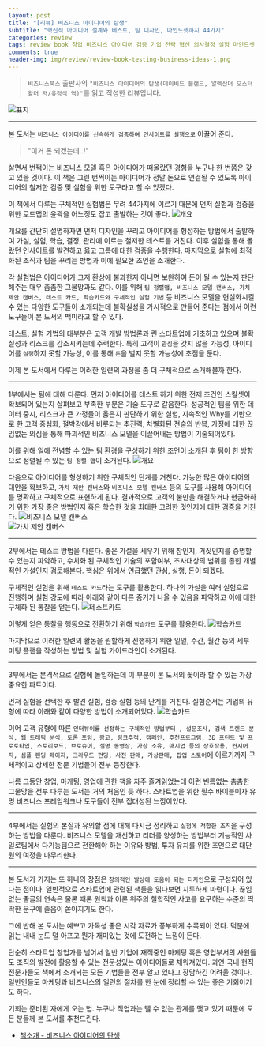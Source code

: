 ```yaml
---  
layout: post  
title: "[리뷰] 비즈니스 아이디어의 탄생"  
subtitle: "혁신적 아이디어 설계와 테스트, 팀 디자인, 마인드셋까지 44가지"  
categories: review  
tags: review book 창업 비즈니스 아이디어 검증 기업 전략 혁신 의사결정 실험 마인드셋 디자인
comments: true  
header-img: img/review/review-book-testing-business-ideas-1.png
---  
```

  
> `비즈니스북스` 출판사의 `"비즈니스 아이디어의 탄생(데이비드 블랜드, 알렉산더 오스터왈더 저/유정식 역)"`를 읽고 작성한 리뷰입니다.  

![표지](https://telegeam.github.io/assets/img/review/review-book-testing-business-ideas-1.png)  

---

본 도서는 `비즈니스 아이디어를 신속하게 검증하여 인사이트를 실행으로` 이끌어 준다.

> "이거 돈 되겠는데..!"

살면서 번쩍이는 비즈니스 모델 혹은 아이디어가 떠올랐던 경험을 누구나 한 번쯤은 갖고 있을 것이다. 이 책은 그런 번쩍이는 아이디어가 정말 돈으로 연결될 수 있도록 아이디어의 철저한 검증 및 실험을 위한 도구라고 할 수 있겠다.

이 책에서 다루는 구체적인 실험법은 무려 44가지에 이르기 때문에 먼저 실험과 검증을 위한 로드맵의 윤곽을 어느정도 잡고 출발하는 것이 좋다.
![개요](https://telegeam.github.io/assets/img/review/review-book-testing-business-ideas-2.png)  

개요를 간단히 설명하자면 먼저 디자인을 꾸리고 아이디어를 형성하는 방법에서 출발하여 가설, 실험, 학습, 결정, 관리에 이르는 철저한 테스트를 거친다. 이후 실험을 통해 몰랐던 인사이트를 발견하고 옳고 그름에 대한 검증을 수행한다. 마지막으로 실험에 최적화된 조직과 팀을 꾸리는 방법과 이에 필요한 조언을 소개한다.

각 실험법은 아이디어가 그저 환상에 불과한지 아니면 보완하여 돈이 될 수 있는지 판단해주는 매우 촘촘한 그물망과도 같다. 이를 위해 `팀 정렬맵, 비즈니스 모델 캔버스, 가치 제안 캔버스, 테스트 카드, 학습카드와 구체적인 실험 기법` 등 비즈니스 모델을 현실화시킬 수 있는 다양한 도구들이 소개되는데 불확실성을 가시적으로 만들어 준다는 점에서 이런 도구들이 본 도서의 백미라고 할 수 있다.

테스트, 실험 기법의 대부분은 고객 개발 방법론과 린 스타트업에 기초하고 있으며 불확실성과 리스크를 감소시키는데 주력한다. 특히 고객이 `관심`을 갖지 않을 가능성, 아이디어를 `실행`하지 못할 가능성, 이를 통해 `돈`을 벌지 못할 가능성에 초점을 둔다. 

이제 본 도서에서 다루는 이러한 일련의 과정을 좀 더 구체적으로 소개해볼까 한다.

---

1부에서는 팀에 대해 다룬다. 먼저 아이디어를 테스트 하기 위한 전제 조건인 스킬셋이 확보되어 있는지 살펴보고 부족한 부분은 기술 도구로 갈음한다. 성공적인 팀을 위한 데이터 중시, 리스크가 큰 가정들이 옳은지 판단하기 위한 실험, 지속적인 Why를 기반으로 한 고객 중심화, 절박감에서 비롯되는 추진력, 차별화된 전술의 반복, 가정에 대한 끊임없는 의심을 통해 파괴적인 비즈니스 모델을 이끌어내는 방법이 기술되어있다. 

이를 위해 일에 전념할 수 있는 팀 환경을 구성하기 위한 조언이 소개된 후 팀이 한 방향으로 정렬될 수 있는 `팀 정렬 맵`이 소개된다.
![개요](https://telegeam.github.io/assets/img/review/review-book-testing-business-ideas-3.png)  

다음으로 아이디어를 형성하기 위한 구체적인 단계를 거친다. 가능한 많은 아이디어의 대안을 확보하고, `가치 제안 캔버스`와 `비즈니스 모델 캔버스` 등의 도구를 사용해 아이디어를 명확하고 구체적으로 표현하게 된다. 결과적으로 고객의 불만을 해결하거나 현금화하기 위한 가장 좋은 방법인지 혹은 학습한 것을 최대한 고려한 것인지에 대한 검증을 거친다. 
![비즈니스 모델 캔버스](https://telegeam.github.io/assets/img/review/review-book-testing-business-ideas-4.png)  
![가치 제안 캔버스](https://telegeam.github.io/assets/img/review/review-book-testing-business-ideas-5.png)  

---

2부에서는 테스트 방법을 다룬다. 좋은 가설을 세우기 위해 참인지, 거짓인지를 증명할 수 있는지 파악하고, 수치화 된 구체적인 기술의 포함여부, 조사대상의 범위를 좁힌 개별적인 가설인지 검토해본다. 핵심은 위에서 언급했던 관심, 실행, 돈이 되겠다.

구체적인 실험을 위해 `테스트 카드`라는 도구를 활용한다. 하나의 가설을 여러 실험으로 진행하며 실험 강도에 따라 아래와 같이 다른 증거가 나올 수 있음을 파악하고 이에 대한 구체화 된 통찰을 얻는다. 
![테스트카드](https://telegeam.github.io/assets/img/review/review-book-testing-business-ideas-6.png)  

이렇게 얻은 통찰을 행동으로 전환하기 위해 `학습카드` 도구를 활용한다. 
![학습카드](https://telegeam.github.io/assets/img/review/review-book-testing-business-ideas-7.png)  

마지막으로 이러한 일련의 활동을 원할하게 진행하기 위한 일일, 주간, 월간 등의 세부 미팅 플랜을 작성하는 방법 및 실험 가이드라인이 소개된다. 

---

3부에서는 본격적으로 실험에 돌입하는데 이 부분이 본 도서의 꽃이라 할 수 있는 가장 중요한 파트이다.

먼저 실험을 선택한 후 발견 실험, 검증 실험 등의 단계를 거친다. 실험순서는 기업의 유형에 따라 아래와 같이 다양한 방법이 소개되어있다.
![학습카드](https://telegeam.github.io/assets/img/review/review-book-testing-business-ideas-8.png)  

이어 고객 유형에 따른 `인터뷰이를 선정하는 구체적인 방법부터 , 설문조사, 검색 트렌드 분석, 웹 트래픽 분석, 토론 포럼, 광고, 링크추적, 캠페인, 추천프로그램, 3D 프린트 및 프로토타입, 스토리보드, 브로슈어, 설명 동영상, 가상 소유, 매시업 등의 상호작용, 컨시어지, 심플 랜딩 페이지, 크라우드 펀딩, 사전 판매, 가상판매, 팝업 스토어`에 이르기까지 구체적이고 상세한 전문 기법들이 전부 등장한다.

나름 그동안 창업, 마케팅, 영업에 관한 책을 자주 즐겨읽었는데 이런 빈틈없는 촘촘한 그물망을 전부 다루는 도서는 거의 처음인 듯 하다. 스타트업을 위한 필수 바이블이자 유명 비즈니스 프레임워크나 도구들이 전부 집대성된 느낌이었다.

---

4부에서는 실험의 본질과 유의할 점에 대해 다시금 정리하고 `실험에 적합한 조직`을 구성하는 방법을 다룬다. 비즈니스 모델을 개선하고 리더를 양성하는 방법부터 기능적인 사일로팀에서 다기능팀으로 전환해야 하는 이유와 방법, 투자 유치를 위한 조언으로 대단원의 여정을 마무리한다.

---

본 도서가 가지는 또 하나의 장점은 `창의적인 발상에 도움이 되는 디자인`으로 구성되어 있다는 점이다. 일반적으로 스타트업에 관련된 책들을 읽다보면 지루하게 마련이다. 끊임없는 줄글의 연속은 물론 때론 원칙과 이론 위주의 철학적인 사고를 요구하는 수준의 딱딱한 문구에 졸음이 쏟아지기도 한다. 

그에 반해 본 도서는 예쁘고 가독성 좋은 시각 자료가 풍부하게 수록되어 있다. 덕분에 읽는 내내 눈도 덜 아프고 뭔가 재미있는 것에 도전하는 느낌이 든다.

단순히 스타트업 창업가를 넘어서 일반 기업에 재직중인 마케팅 혹은 영업부서의 사원들도 조직의 발전에 활용할 수 있는 전문성있는 아이디어들로 채워져있다. 과연 국내 현직 전문가들도 책에서 소개되는 모든 기법들을 전부 알고 있다고 장담하긴 어려울 것이다. 일반인들도 마케팅과 비즈니스의 일련의 절차를 한 눈에 정리할 수 있는 좋은 기회이기도 하다. 

기회는 준비된 자에게 오는 법. 누구나 직업과는 뗄 수 없는 관계를 맺고 있기 때문에 모든 분들께 본 도서를 추천드린다.


* [책소개 - 비즈니스 아이디어의 탄생](http://www.yes24.com/Product/Goods/91868851)

